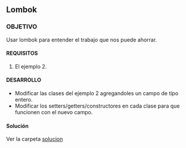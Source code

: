 ## Lombok

### OBJETIVO 

Usar lombok para entender el trabajo que nos puede ahorrar.


#### REQUISITOS 

1. El ejemplo 2.

#### DESARROLLO

- Modificar las clases del ejemplo 2 agregandoles un campo de tipo entero.
- Modificar los setters/getters/constructores en cada clase para que funcionen con el nuevo campo.

#### Solución

Ver la carpeta [solucion](solucion)

